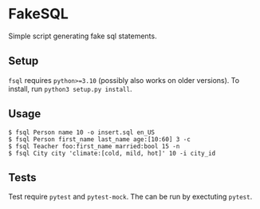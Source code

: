 # FakeSQL

Simple script generating fake sql statements.

## Setup

`fsql` requires `python>=3.10` (possibly also works on older versions).
To install, run `python3 setup.py install`.

## Usage

```
$ fsql Person name 10 -o insert.sql en_US
$ fsql Person first_name last_name age:[10:60] 3 -c
$ fsql Teacher foo:first_name married:bool 15 -n
$ fsql City city 'climate:[cold, mild, hot]' 10 -i city_id
```

## Tests

Test require `pytest` and `pytest-mock`. The can be run by exectuting `pytest`.
